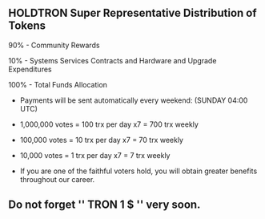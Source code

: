 ## HOLDTRON Super Representative Distribution of Tokens

90% - Community Rewards

10% - Systems Services Contracts and Hardware and Upgrade Expenditures

100% - Total Funds Allocation


* Payments will be sent automatically every weekend:
(SUNDAY 04:00 UTC)

* 1,000,000 votes = 100 trx per day x7 = 700 trx weekly

* 100,000 votes = 10 trx per day x7 = 70 trx weekly

* 10,000 votes = 1 trx per day x7 = 7 trx weekly

* If you are one of the faithful voters hold, you will obtain greater benefits throughout our career.

## Do not forget '' TRON 1 $ '' very soon.


